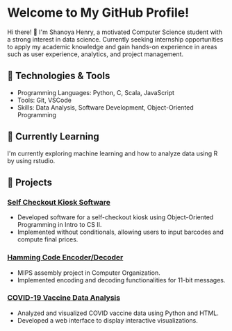 # Welcome to My GitHub Profile!

Hi there! 👋 I'm Shanoya Henry, a motivated Computer Science student with a strong interest in data science. Currently seeking internship opportunities to apply my academic knowledge and gain hands-on experience in areas such as user experience, analytics, and project management.

## 🔧 Technologies & Tools

- Programming Languages: Python, C, Scala, JavaScript
- Tools: Git, VSCode
- Skills: Data Analysis, Software Development, Object-Oriented Programming

## 🌱 Currently Learning

I'm currently exploring machine learning and how to analyze data using R by using rstudio.

## 🚀 Projects

### [Self Checkout Kiosk Software](https://github.com/Shazi12/Self_Checkout.git)
- Developed software for a self-checkout kiosk using Object-Oriented Programming in Intro to CS II.
- Implemented without conditionals, allowing users to input barcodes and compute final prices.

### [Hamming Code Encoder/Decoder](https://github.com/Shazi12/Hamming-Code-decoder-Encode.git)
- MIPS assembly project in Computer Organization.
- Implemented encoding and decoding functionalities for 11-bit messages.

### [COVID-19 Vaccine Data Analysis](https://github.com/Shazi12/Covid_Vaccine_USA.git)
- Analyzed and visualized COVID vaccine data using Python and HTML.
- Developed a web interface to display interactive visualizations.

